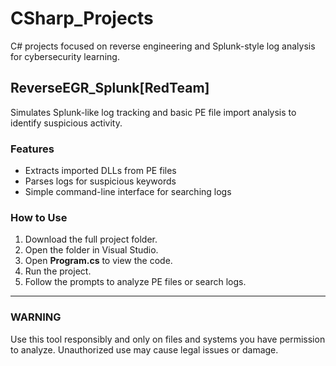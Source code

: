 # CSharp_Projects

C# projects focused on reverse engineering and Splunk-style log analysis for cybersecurity learning.

## ReverseEGR_Splunk[RedTeam]

Simulates Splunk-like log tracking and basic PE file import analysis to identify suspicious activity.

### Features

- Extracts imported DLLs from PE files  
- Parses logs for suspicious keywords  
- Simple command-line interface for searching logs  

### How to Use

1. Download the full project folder.  
2. Open the folder in Visual Studio.  
3. Open **Program.cs** to view the code.  
4. Run the project.  
5. Follow the prompts to analyze PE files or search logs.
----------
### WARNING ###

Use this tool responsibly and only on files and systems you have permission to analyze. Unauthorized use may cause legal issues or damage.
